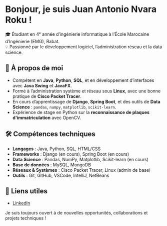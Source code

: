 # Bonjour, je suis Juan Antonio Nvara Roku !

🎓 Étudiant en 4ᵉ année d’ingénierie informatique à l’École Marocaine d’Ingénierie (EMG), Rabat.  
💡 Passionné par le développement logiciel, l’administration réseau et la data science.

## 🚀 À propos de moi
- Compétent en **Java**, **Python**, **SQL**, et en développement d’interfaces avec **Java Swing** et **JavaFX**.
- Formé à l’administration système et réseau sous **Linux**, avec une bonne pratique de **Cisco Packet Tracer**.
- En cours d’apprentissage de **Django**, **Spring Boot**, et des outils de **Data Science** : `pandas`, `numpy`, `matplotlib`, `scikit-learn`.
- Expérience de stage en Python sur la **reconnaissance de plaques d'immatriculation** avec OpenCV.

## 🛠️ Compétences techniques
- **Langages** : Java, Python, SQL, HTML/CSS
- **Frameworks** : Django (en cours), Spring Boot (en cours)
- **Data Science** : Pandas, NumPy, Matplotlib, Scikit-learn (en cours)
- **Base de données** : MySQL, MongoDB
- **Réseaux & Systèmes** : Cisco Packet Tracer, Linux (admin de base)
- **Outils** : Git, GitHub, VSCode, IntelliJ, NetBeans

## 🔗 Liens utiles
- [LinkedIn](https://www.linkedin.com/in/juan-antonio-nvara-roku-02abba229)

Je suis toujours ouvert à de nouvelles opportunités, collaborations et projets techniques !

